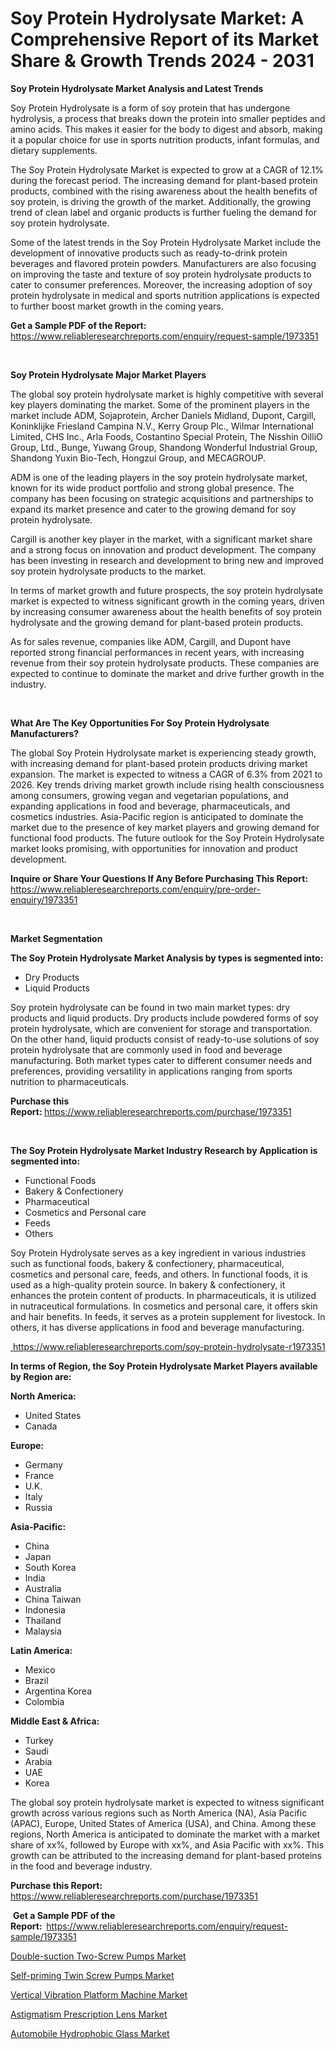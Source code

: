 <p><h1>Soy Protein Hydrolysate Market: A Comprehensive Report of its Market Share & Growth Trends 2024 - 2031</h1></p><p><strong>Soy Protein Hydrolysate Market Analysis and Latest Trends</strong></p>
<p><p>Soy Protein Hydrolysate is a form of soy protein that has undergone hydrolysis, a process that breaks down the protein into smaller peptides and amino acids. This makes it easier for the body to digest and absorb, making it a popular choice for use in sports nutrition products, infant formulas, and dietary supplements.</p><p>The Soy Protein Hydrolysate Market is expected to grow at a CAGR of 12.1% during the forecast period. The increasing demand for plant-based protein products, combined with the rising awareness about the health benefits of soy protein, is driving the growth of the market. Additionally, the growing trend of clean label and organic products is further fueling the demand for soy protein hydrolysate.</p><p>Some of the latest trends in the Soy Protein Hydrolysate Market include the development of innovative products such as ready-to-drink protein beverages and flavored protein powders. Manufacturers are also focusing on improving the taste and texture of soy protein hydrolysate products to cater to consumer preferences. Moreover, the increasing adoption of soy protein hydrolysate in medical and sports nutrition applications is expected to further boost market growth in the coming years.</p></p>
<p><strong>Get a Sample PDF of the Report:&nbsp;</strong> <a href="https://www.reliableresearchreports.com/enquiry/request-sample/1973351">https://www.reliableresearchreports.com/enquiry/request-sample/1973351</a></p>
<p>&nbsp;</p>
<p><strong>Soy Protein Hydrolysate Major Market Players</strong></p>
<p><p>The global soy protein hydrolysate market is highly competitive with several key players dominating the market. Some of the prominent players in the market include ADM, Sojaprotein, Archer Daniels Midland, Dupont, Cargill, Koninklijke Friesland Campina N.V., Kerry Group Plc., Wilmar International Limited, CHS Inc., Arla Foods, Costantino Special Protein, The Nisshin OilliO Group, Ltd., Bunge, Yuwang Group, Shandong Wonderful Industrial Group, Shandong Yuxin Bio-Tech, Hongzui Group, and MECAGROUP.</p><p>ADM is one of the leading players in the soy protein hydrolysate market, known for its wide product portfolio and strong global presence. The company has been focusing on strategic acquisitions and partnerships to expand its market presence and cater to the growing demand for soy protein hydrolysate.</p><p>Cargill is another key player in the market, with a significant market share and a strong focus on innovation and product development. The company has been investing in research and development to bring new and improved soy protein hydrolysate products to the market.</p><p>In terms of market growth and future prospects, the soy protein hydrolysate market is expected to witness significant growth in the coming years, driven by increasing consumer awareness about the health benefits of soy protein hydrolysate and the growing demand for plant-based protein products.</p><p>As for sales revenue, companies like ADM, Cargill, and Dupont have reported strong financial performances in recent years, with increasing revenue from their soy protein hydrolysate products. These companies are expected to continue to dominate the market and drive further growth in the industry.</p></p>
<p>&nbsp;</p>
<p><strong>What Are The Key Opportunities For Soy Protein Hydrolysate Manufacturers?</strong></p>
<p><p>The global Soy Protein Hydrolysate market is experiencing steady growth, with increasing demand for plant-based protein products driving market expansion. The market is expected to witness a CAGR of 6.3% from 2021 to 2026. Key trends driving market growth include rising health consciousness among consumers, growing vegan and vegetarian populations, and expanding applications in food and beverage, pharmaceuticals, and cosmetics industries. Asia-Pacific region is anticipated to dominate the market due to the presence of key market players and growing demand for functional food products. The future outlook for the Soy Protein Hydrolysate market looks promising, with opportunities for innovation and product development.</p></p>
<p><strong>Inquire or Share Your Questions If Any Before Purchasing This Report:</strong> <a href="https://www.reliableresearchreports.com/enquiry/pre-order-enquiry/1973351">https://www.reliableresearchreports.com/enquiry/pre-order-enquiry/1973351</a></p>
<p>&nbsp;</p>
<p><strong>Market Segmentation</strong></p>
<p><strong>The Soy Protein Hydrolysate Market Analysis by types is segmented into:</strong></p>
<p><ul><li>Dry Products</li><li>Liquid Products</li></ul></p>
<p><p>Soy protein hydrolysate can be found in two main market types: dry products and liquid products. Dry products include powdered forms of soy protein hydrolysate, which are convenient for storage and transportation. On the other hand, liquid products consist of ready-to-use solutions of soy protein hydrolysate that are commonly used in food and beverage manufacturing. Both market types cater to different consumer needs and preferences, providing versatility in applications ranging from sports nutrition to pharmaceuticals.</p></p>
<p><strong>Purchase this Report:&nbsp;</strong><a href="https://www.reliableresearchreports.com/purchase/1973351">https://www.reliableresearchreports.com/purchase/1973351</a></p>
<p>&nbsp;</p>
<p><strong>The Soy Protein Hydrolysate Market Industry Research by Application is segmented into:</strong></p>
<p><ul><li>Functional Foods</li><li>Bakery & Confectionery</li><li>Pharmaceutical</li><li>Cosmetics and Personal care</li><li>Feeds</li><li>Others</li></ul></p>
<p><p>Soy Protein Hydrolysate serves as a key ingredient in various industries such as functional foods, bakery & confectionery, pharmaceutical, cosmetics and personal care, feeds, and others. In functional foods, it is used as a high-quality protein source. In bakery & confectionery, it enhances the protein content of products. In pharmaceuticals, it is utilized in nutraceutical formulations. In cosmetics and personal care, it offers skin and hair benefits. In feeds, it serves as a protein supplement for livestock. In others, it has diverse applications in food and beverage manufacturing.</p></p>
<p><a href="https://www.reliableresearchreports.com/soy-protein-hydrolysate-r1973351">&nbsp;https://www.reliableresearchreports.com/soy-protein-hydrolysate-r1973351</a></p>
<p><strong>In terms of Region, the Soy Protein Hydrolysate Market Players available by Region are:</strong></p>
<p>
    <p> <strong> North America: </strong>
        <ul>
            <li>United States</li>
            <li>Canada</li>
        </ul>
        </p> 
    <p> <strong> Europe: </strong>
        <ul>
            <li>Germany</li>
            <li>France</li>
            <li>U.K.</li>
            <li>Italy</li>
            <li>Russia</li>
        </ul>
        </p> 
    <p> <strong> Asia-Pacific: </strong>
        <ul>
            <li>China</li>
            <li>Japan</li>
            <li>South Korea</li>
            <li>India</li>
            <li>Australia</li>
            <li>China Taiwan</li>
            <li>Indonesia</li>
            <li>Thailand</li>
            <li>Malaysia</li>
        </ul>
        </p> 
    <p> <strong> Latin America: </strong>
        <ul>
            <li>Mexico</li>
            <li>Brazil</li>
            <li>Argentina Korea</li>
            <li>Colombia</li>
        </ul>
        </p> 
    <p> <strong> Middle East & Africa: </strong>
        <ul>
            <li>Turkey</li>
            <li>Saudi</li>
            <li>Arabia</li>
            <li>UAE</li>
            <li>Korea</li>
        </ul>
    </p>
    </p>
<p><p>The global soy protein hydrolysate market is expected to witness significant growth across various regions such as North America (NA), Asia Pacific (APAC), Europe, United States of America (USA), and China. Among these regions, North America is anticipated to dominate the market with a market share of xx%, followed by Europe with xx%, and Asia Pacific with xx%. This growth can be attributed to the increasing demand for plant-based proteins in the food and beverage industry.</p></p>
<p><strong>Purchase this Report: </strong><a href="https://www.reliableresearchreports.com/purchase/1973351">https://www.reliableresearchreports.com/purchase/1973351</a></p>
<p>&nbsp;<strong>Get a Sample PDF of the Report:&nbsp;&nbsp;</strong><a href="https://www.reliableresearchreports.com/enquiry/request-sample/1973351">https://www.reliableresearchreports.com/enquiry/request-sample/1973351</a></p>
<p><strong></strong></p>
<p><p><a href="https://issuu.com/reportprime-2/docs/double-suction-two-screw-pumps-market-size-2030.pp">Double-suction Two-Screw Pumps Market</a></p><p><a href="https://issuu.com/reportprime-2/docs/self-priming-twin-screw-pumps-market-size-2030.ppt">Self-priming Twin Screw Pumps Market</a></p><p><a href="https://github.com/mauripalmi/Market-Research-Report-List-4/blob/main/vertical-vibration-platform-machine-market.md">Vertical Vibration Platform Machine Market</a></p><p><a href="https://github.com/nicoletavirag/Market-Research-Report-List-4/blob/main/astigmatism-prescription-lens-market.md">Astigmatism Prescription Lens Market</a></p><p><a href="https://issuu.com/reportprime-2/docs/automobile-hydrophobic-glass-market-size-2030.pptx">Automobile Hydrophobic Glass Market</a></p></p>